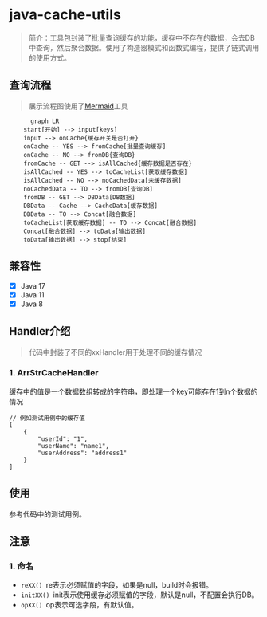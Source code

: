 # java-cache-utils

> 简介：工具包封装了批量查询缓存的功能，缓存中不存在的数据，会去DB中查询，然后聚合数据。使用了构造器模式和函数式编程，提供了链式调用的使用方式。

## 查询流程
> 展示流程图使用了[Mermaid](https://github.com/BackMarket/github-mermaid-extension)工具

```mermaid
      graph LR
    start[开始] --> input[keys]
    input --> onCache{缓存开关是否打开}
    onCache -- YES --> fromCache[批量查询缓存]
    onCache -- NO --> fromDB{查询DB}
    fromCache -- GET --> isAllCached{缓存数据是否存在}
    isAllCached -- YES --> toCacheList[获取缓存数据]
    isAllCached -- NO --> noCachedData[未缓存数据]
    noCachedData -- TO --> fromDB[查询DB]
    fromDB -- GET --> DBData[DB数据]
    DBData -- Cache --> CacheData[缓存数据]
    DBData -- TO --> Concat[融合数据]
    toCacheList[获取缓存数据] -- TO --> Concat[融合数据]
    Concat[融合数据] --> toData[输出数据]
    toData[输出数据] --> stop[结束]
```

## 兼容性

- [x] Java 17
- [x] Java 11
- [x] Java 8

## Handler介绍

> 代码中封装了不同的xxHandler用于处理不同的缓存情况

### 1. ArrStrCacheHandler

缓存中的值是一个数据数组转成的字符串，即处理一个key可能存在1到n个数据的情况

```
// 例如测试用例中的缓存值
[
	{
		"userId": "1",
		"userName": "name1",
		"userAddress": "address1"
	}
]
```

## 使用

参考代码中的测试用例。

## 注意

### 1. 命名

* `reXX() `re表示必须赋值的字段，如果是null，build时会报错。
* `initXX() `init表示使用缓存必须赋值的字段，默认是null，不配置会执行DB。
* `opXX() `op表示可选字段，有默认值。